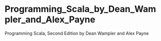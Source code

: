 # Programming_Scala_by_Dean_Wampler_and_Alex_Payne
Programming Scala, Second Edition by Dean Wampler and Alex Payne
